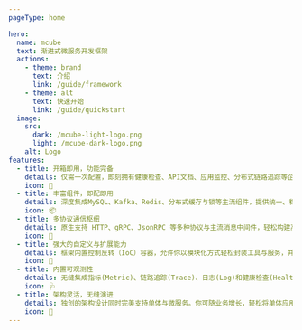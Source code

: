 ```yaml
---
pageType: home

hero:
  name: mcube
  text: 渐进式微服务开发框架
  actions:
    - theme: brand
      text: 介绍
      link: /guide/framework
    - theme: alt
      text: 快速开始
      link: /guide/quickstart
  image:
    src: 
      dark: /mcube-light-logo.png
      light: /mcube-dark-logo.png
    alt: Logo
features:
  - title: 开箱即用，功能完备
    details: 仅需一次配置，即刻拥有健康检查、API文档、应用监控、分布式链路追踪等企业级特性，助你从零快速搭建生产级应用。
    icon: 🚀
  - title: 丰富组件，即配即用
    details: 深度集成MySQL、Kafka、Redis、分布式缓存与锁等主流组件，提供统一、稳定的API，告别复杂配置与兼容性烦恼。
    icon: 📦
  - title: 多协议通信枢纽
    details: 原生支持 HTTP、gRPC、JsonRPC 等多种协议与主流消息中间件，轻松构建高性能、松耦合的分布式应用。
    icon: 🔀
  - title: 强大的自定义与扩展能力
    details: 框架内置控制反转（IoC）容器，允许你以模块化方式轻松封装工具与服务，并注入到项目中灵活调用，大幅提升代码复用与架构整洁度。
    icon: 🧩
  - title: 内置可观测性
    details: 无缝集成指标(Metric)、链路追踪(Trace)、日志(Log)和健康检查(Health)，提供全栈监控能力，让应用状态一目了然。
    icon: 🩺
  - title: 架构灵活，无缝演进
    details: 独创的架构设计同时完美支持单体与微服务。你可随业务增长，轻松将单体应用平滑拆分、迁移至微服务，无需重构。
    icon: 🫧
---
```


